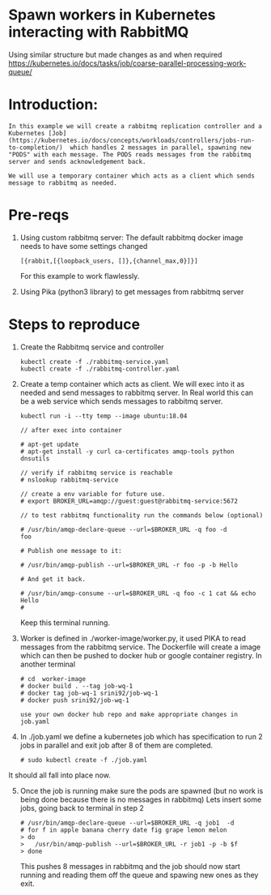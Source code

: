 # Spawn workers in Kubernetes interacting with RabbitMQ

Using similar structure but made changes as and when required
https://kubernetes.io/docs/tasks/job/coarse-parallel-processing-work-queue/

# Introduction:
    In this example we will create a rabbitmq replication controller and a Kubernetes [Job](https://kubernetes.io/docs/concepts/workloads/controllers/jobs-run-to-completion/)  which handles 2 messages in parallel, spawning new "PODS" with each message. The PODS reads messages from the rabbitmq server and sends acknowledgement back.

    We will use a temporary container which acts as a client which sends message to rabbitmq as needed.

# Pre-reqs

1.  Using custom rabbitmq server:
    The default rabbitmq docker image needs to have some settings changed
    ```
    [{rabbit,[{loopback_users, []},{channel_max,0}]}]
    ```
    For this example to work flawlessly.

2.  Using Pika (python3 library) to get messages from rabbitmq server


# Steps to reproduce

1.  Create the Rabbitmq service and controller

    ```
    kubectl create -f ./rabbitmq-service.yaml
    kubectl create -f ./rabbitmq-controller.yaml
    ```

2.  Create a temp container which acts as client. We will exec into it as needed and send messages to rabbitmq server.
    In Real world this can be a web service which sends messages to rabbitmq server.

    ```
    kubectl run -i --tty temp --image ubuntu:18.04

    // after exec into container

    # apt-get update
    # apt-get install -y curl ca-certificates amqp-tools python dnsutils

    // verify if rabbitmq service is reachable
    # nslookup rabbitmq-service

    // create a env variable for future use.
    # export BROKER_URL=amqp://guest:guest@rabbitmq-service:5672

    // to test rabbitmq functionality run the commands below (optional)

    # /usr/bin/amqp-declare-queue --url=$BROKER_URL -q foo -d
    foo

    # Publish one message to it:

    # /usr/bin/amqp-publish --url=$BROKER_URL -r foo -p -b Hello

    # And get it back.

    # /usr/bin/amqp-consume --url=$BROKER_URL -q foo -c 1 cat && echo
    Hello
    #
    ```
    Keep this terminal running.


3.  Worker is defined in ./worker-image/worker.py, it used PIKA to read messages from the rabbitmq service. The Dockerfile will create a image which can then be pushed to docker hub or google container registry.
    In another terminal
    ```
    # cd  worker-image
    # docker build . --tag job-wq-1
    # docker tag job-wq-1 srini92/job-wq-1
    # docker push srini92/job-wq-1

    use your own docker hub repo and make appropriate changes in job.yaml
    ```

4.  In ./job.yaml we define a kubernetes job which has specification to run 2 jobs in parallel and exit job after 8 of them are completed.

    ```
    # sudo kubectl create -f ./job.yaml
    ```

  It should all fall into place now.

5.  Once the job is running make sure the pods are spawned (but no work is being done because there is no messages in rabbitmq)
    Lets insert some jobs, going back to terminal in step 2

    ```
    # /usr/bin/amqp-declare-queue --url=$BROKER_URL -q job1  -d
    # for f in apple banana cherry date fig grape lemon melon
    > do
    >   /usr/bin/amqp-publish --url=$BROKER_URL -r job1 -p -b $f
    > done
    ```

    This pushes 8 messages in rabbitmq and the job should now start running and reading them off the queue and spawing new ones as they exit.

